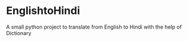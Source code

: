 # EnglishtoHindi
A small python project to translate from English to Hindi with the help of Dictionary
